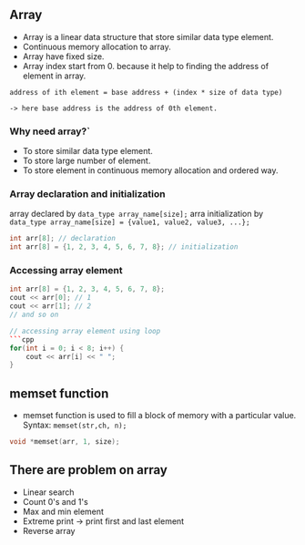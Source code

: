 ## Array
- Array is a linear data structure that store similar data type element.
- Continuous memory allocation to array.
- Array have fixed size.
- Array index start from 0. because it help to finding the address of element in array.
```
address of ith element = base address + (index * size of data type)

-> here base address is the address of 0th element.
```
### Why need array?`
- To store similar data type element.
- To store large number of element.
- To store element in continuous memory allocation and ordered way.
### Array declaration and initialization
array declared by `data_type array_name[size];`
arra initialization by `data_type array_name[size] = {value1, value2, value3, ...};`
```cpp
int arr[8]; // declaration
int arr[8] = {1, 2, 3, 4, 5, 6, 7, 8}; // initialization
```

### Accessing array element
```cpp
int arr[8] = {1, 2, 3, 4, 5, 6, 7, 8};
cout << arr[0]; // 1
cout << arr[1]; // 2
// and so on

// accessing array element using loop
```cpp
for(int i = 0; i < 8; i++) {
    cout << arr[i] << " ";
}
```


## memset function
- memset function is used to fill a block of memory with a particular value.
Syntax: `memset(str,ch, n);`
```cpp
void *memset(arr, 1, size);
```

## There are problem on array
- Linear search
- Count 0's and 1's
- Max and min element
- Extreme print -> print first and last element
- Reverse array